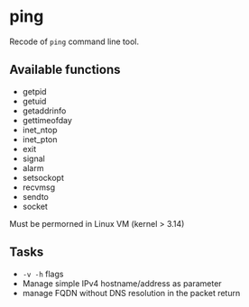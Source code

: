 # ping

Recode of `ping` command line tool.

## Available functions

+ getpid
+ getuid
+ getaddrinfo
+ gettimeofday
+ inet\_ntop
+ inet\_pton
+ exit
+ signal
+ alarm
+ setsockopt
+ recvmsg
+ sendto
+ socket

Must be permorned in Linux VM (kernel > 3.14)

## Tasks

+ `-v -h` flags
+ Manage simple IPv4 hostname/address as parameter
+ manage FQDN without DNS resolution in the packet return
